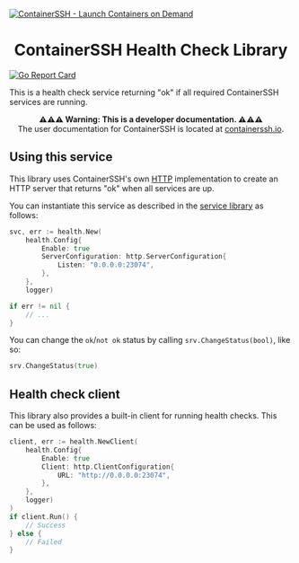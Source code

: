 [![ContainerSSH - Launch Containers on Demand](https://containerssh.github.io/images/logo-for-embedding.svg)](https://containerssh.io/)

<!--suppress HtmlDeprecatedAttribute -->
<h1 align="center">ContainerSSH Health Check Library</h1>

[![Go Report Card](https://goreportcard.com/badge/github.com/containerssh/health?style=for-the-badge)](https://goreportcard.com/report/github.com/containerssh/health)

This is a health check service returning "ok" if all required ContainerSSH services are running.

<p align="center"><strong>⚠⚠⚠ Warning: This is a developer documentation. ⚠⚠⚠</strong><br />The user documentation for ContainerSSH is located at <a href="https://containerssh.io">containerssh.io</a>.</p>

## Using this service 

This library uses ContainerSSH's own [HTTP](https://github.com/containerssh/containerssh/tree/main/http) implementation to create an HTTP server that returns "ok" when all services are up.

You can instantiate this service as described in the [service library](https://github.com/containerssh/containerssh/tree/main/service) as follows:

```go
svc, err := health.New(
    health.Config{
        Enable: true
        ServerConfiguration: http.ServerConfiguration{
            Listen: "0.0.0.0:23074",
        },
    },
    logger)

if err != nil {
    // ...
}
```

You can change the `ok`/`not ok` status by calling `srv.ChangeStatus(bool)`, like so:

```go
srv.ChangeStatus(true)
```

## Health check client

This library also provides a built-in client for running health checks. This can be used as follows:

```go
client, err := health.NewClient(
    health.Config{
        Enable: true
        Client: http.ClientConfiguration{
            URL: "http://0.0.0.0:23074",
        },
    },
    logger)
)
if client.Run() {
    // Success
} else {
    // Failed
}
```
